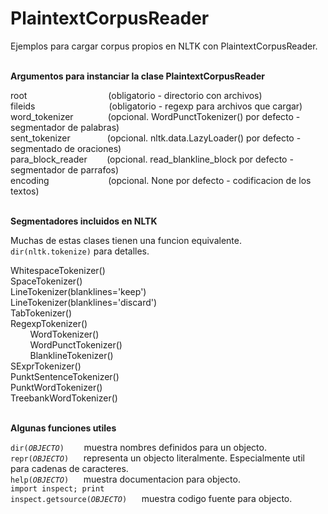 PlaintextCorpusReader
=====================

Ejemplos para cargar corpus propios en NLTK con PlaintextCorpusReader.
<br />
<br />

<b>Argumentos para instanciar la clase PlaintextCorpusReader</b>

root&nbsp;&nbsp;&nbsp;&nbsp;&nbsp;&nbsp;&nbsp;&nbsp;&nbsp;&nbsp;&nbsp;&nbsp;&nbsp;&nbsp;&nbsp;&nbsp;&nbsp;&nbsp;&nbsp;&nbsp;&nbsp;&nbsp;&nbsp;&nbsp;&nbsp;&nbsp;&nbsp;&nbsp;&nbsp;&nbsp;&nbsp;&nbsp;&nbsp;(obligatorio - directorio con archivos)<br />
fileids&nbsp;&nbsp;&nbsp;&nbsp;&nbsp;&nbsp;&nbsp;&nbsp;&nbsp;&nbsp;&nbsp;&nbsp;&nbsp;&nbsp;&nbsp;&nbsp;&nbsp;&nbsp;&nbsp;&nbsp;&nbsp;&nbsp;&nbsp;&nbsp;&nbsp;&nbsp;&nbsp;&nbsp;&nbsp;&nbsp;(obligatorio - regexp para archivos que cargar)<br />
word_tokenizer&nbsp;&nbsp;&nbsp;&nbsp;&nbsp;&nbsp;&nbsp;&nbsp;&nbsp;&nbsp;&nbsp;&nbsp;&nbsp;&nbsp;(opcional. WordPunctTokenizer() por defecto - segmentador de palabras)<br />
sent_tokenizer&nbsp;&nbsp;&nbsp;&nbsp;&nbsp;&nbsp;&nbsp;&nbsp;&nbsp;&nbsp;&nbsp;&nbsp;&nbsp;&nbsp;&nbsp;(opcional. nltk.data.LazyLoader() por defecto - segmentado de oraciones)<br />
para_block_reader&nbsp;&nbsp;&nbsp;&nbsp;&nbsp;&nbsp;&nbsp;&nbsp;(opcional. read_blankline_block por defecto - segmentador de parrafos)<br />
encoding&nbsp;&nbsp;&nbsp;&nbsp;&nbsp;&nbsp;&nbsp;&nbsp;&nbsp;&nbsp;&nbsp;&nbsp;&nbsp;&nbsp;&nbsp;&nbsp;&nbsp;&nbsp;&nbsp;&nbsp;&nbsp;&nbsp;&nbsp;&nbsp;(opcional. None por defecto - codificacion de los textos)<br />
<br />

<b>Segmentadores incluidos en NLTK</b>

Muchas de estas clases tienen una funcion equivalente.<br />
<code>dir(nltk.tokenize)</code> para detalles.<br />

WhitespaceTokenizer()<br />
SpaceTokenizer()<br />
LineTokenizer(blanklines='keep')<br />
LineTokenizer(blanklines='discard')<br />
TabTokenizer()<br />
RegexpTokenizer()<br />
&nbsp;&nbsp;&nbsp;&nbsp;&nbsp;&nbsp;&nbsp;&nbsp;WordTokenizer()<br />
&nbsp;&nbsp;&nbsp;&nbsp;&nbsp;&nbsp;&nbsp;&nbsp;WordPunctTokenizer()<br />
&nbsp;&nbsp;&nbsp;&nbsp;&nbsp;&nbsp;&nbsp;&nbsp;BlanklineTokenizer()<br />
SExprTokenizer()<br />
PunktSentenceTokenizer()<br />
PunktWordTokenizer()<br />
TreebankWordTokenizer()<br />
<br />

<b>Algunas funciones utiles</b>

<code>dir(<i>OBJECTO</i>)</code>&nbsp;&nbsp;&nbsp;&nbsp;&nbsp;&nbsp;&nbsp;&nbsp;muestra nombres definidos para un objecto.<br />
<code>repr(<i>OBJECTO</i>)</code>&nbsp;&nbsp;&nbsp;&nbsp;&nbsp;&nbsp;representa un objecto literalmente. Especialmente util para cadenas de caracteres.<br />
<code>help(<i>OBJECTO</i>)</code>&nbsp;&nbsp;&nbsp;&nbsp;&nbsp;&nbsp;muestra documentacion para objecto.<br />
<code>import inspect; print inspect.getsource(<i>OBJECTO</i>)</code>&nbsp;&nbsp;&nbsp;&nbsp;&nbsp;&nbsp;muestra codigo fuente para objecto.
